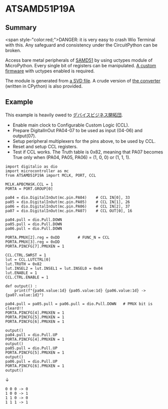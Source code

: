 # ATSAMD51P19A

## Summary
<span style-"color:red;">DANGER:</span> it is very easy to crash Wio Terminal with this.
Any safeguard and consistency under the CircuitPython can be broken.

Access bare metal peripherals of [SAMD51](https://ww1.microchip.com/downloads/aemDocuments/documents/MCU32/ProductDocuments/DataSheets/SAM_D5x_E5x_Family_Data_Sheet_DS60001507G.pdf) by using uctypes module of MicroPython.
Every single bit of registers can be manipulated.
[A custom firmware](./MyCircuitPython7.0+UCTYPES.uf2) with uctypes enabled is required.

The module is generated from [a SVD file](https://github.com/posborne/cmsis-svd/blob/master/data/Atmel/ATSAMD51P19A.svd).
A crude version of [the converter](./svd2uctypes.py) (written in CPython) is also provided.

## Example
This example is heavily owed to [デバイスビジネス開拓団](https://jhalfmoon.com/dbc/2021/08/25/iot何をいまさら91-atsamd51、ccl、極小のオンチップfpga/).

- Enable main clock to Configurable Custom Logic (CCL).
- Prepare DigitalInOut PA04-07 to be used as input (04-06) and output(07).
- Setup peripheral multiplexers for the pins above, to be used by CCL.
- Reset and setup CCL registers.
- Test if CCL works.  The Truth table is 0x82, meaning that PA07 becomes True only when (PA04, PA05, PA06) = (1, 0, 0) or (1, 1, 1).

```
import digitalio as dio
import microcontroller as mc
from ATSAMD51P19A import MCLK, PORT, CCL

MCLK.APBCMASK.CCL = 1
PORTA = PORT.GROUP[0]

pa04 = dio.DigitalInOut(mc.pin.PA04)	# CCL IN[0], 33
pa05 = dio.DigitalInOut(mc.pin.PA05)	# CCL IN[1], 26
pa06 = dio.DigitalInOut(mc.pin.PA06)	# CCL IN[2], 37
pa07 = dio.DigitalInOut(mc.pin.PA07)	# CCL OUT[0], 16

pa04.pull = dio.Pull.DOWN
pa05.pull = dio.Pull.DOWN
pa06.pull = dio.Pull.DOWN

PORTA.PMUX[2].reg = 0xDD		# FUNC_N = CCL
PORTA.PMUX[3].reg = 0xDD
PORTA.PINCFG[7].PMUXEN = 1

CCL.CTRL.SWRST = 1
lut = CCL.LUTCTRL[0]
lut.TRUTH = 0x82
lut.INSEL2 = lut.INSEL1 = lut.INSEL0 = 0x04
lut.ENABLE = 1
CCL.CTRL.ENABLE = 1

def output() :
    print(f"{pa04.value:1d} {pa05.value:1d} {pa06.value:1d} -> {pa07.value:1d}")

pa04.pull = pa05.pull = pa06.pull = dio.Pull.DOWN	# PMUX bit is cleard!!
PORTA.PINCFG[4].PMUXEN = 1
PORTA.PINCFG[5].PMUXEN = 1
PORTA.PINCFG[6].PMUXEN = 1

output()
pa04.pull = dio.Pull.UP
PORTA.PINCFG[4].PMUXEN = 1
output()
pa05.pull = dio.Pull.UP
PORTA.PINCFG[5].PMUXEN = 1
output()
pa06.pull = dio.Pull.UP
PORTA.PINCFG[6].PMUXEN = 1
output()
```
↓
```
0 0 0 -> 0
1 0 0 -> 1
1 1 0 -> 0
1 1 1 -> 1
```

